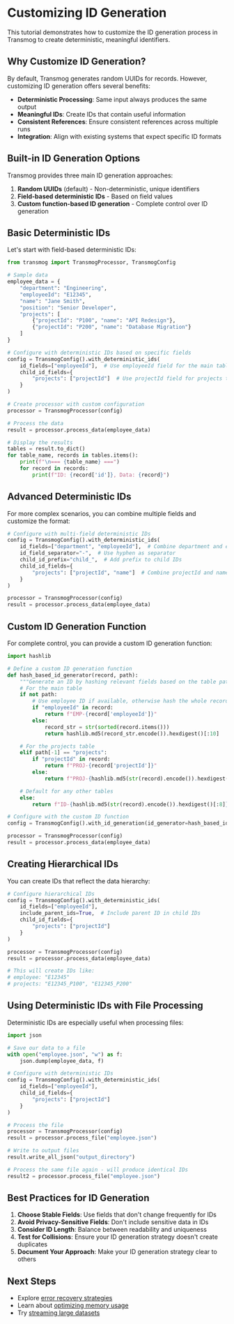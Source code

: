 # Customizing ID Generation

This tutorial demonstrates how to customize the ID generation process in Transmog to create deterministic,
meaningful identifiers.

## Why Customize ID Generation?

By default, Transmog generates random UUIDs for records. However, customizing ID generation offers several benefits:

- **Deterministic Processing**: Same input always produces the same output
- **Meaningful IDs**: Create IDs that contain useful information
- **Consistent References**: Ensure consistent references across multiple runs
- **Integration**: Align with existing systems that expect specific ID formats

## Built-in ID Generation Options

Transmog provides three main ID generation approaches:

1. **Random UUIDs** (default) - Non-deterministic, unique identifiers
2. **Field-based deterministic IDs** - Based on field values
3. **Custom function-based ID generation** - Complete control over ID generation

## Basic Deterministic IDs

Let's start with field-based deterministic IDs:

```python
from transmog import TransmogProcessor, TransmogConfig

# Sample data
employee_data = {
    "department": "Engineering",
    "employeeId": "E12345",
    "name": "Jane Smith",
    "position": "Senior Developer",
    "projects": [
        {"projectId": "P100", "name": "API Redesign"},
        {"projectId": "P200", "name": "Database Migration"}
    ]
}

# Configure with deterministic IDs based on specific fields
config = TransmogConfig().with_deterministic_ids(
    id_fields=["employeeId"],  # Use employeeId field for the main table
    child_id_fields={
        "projects": ["projectId"]  # Use projectId field for projects table
    }
)

# Create processor with custom configuration
processor = TransmogProcessor(config)

# Process the data
result = processor.process_data(employee_data)

# Display the results
tables = result.to_dict()
for table_name, records in tables.items():
    print(f"\n=== {table_name} ===")
    for record in records:
        print(f"ID: {record['id']}, Data: {record}")
```

## Advanced Deterministic IDs

For more complex scenarios, you can combine multiple fields and customize the format:

```python
# Configure with multi-field deterministic IDs
config = TransmogConfig().with_deterministic_ids(
    id_fields=["department", "employeeId"],  # Combine department and employeeId
    id_field_separator="-",  # Use hyphen as separator
    child_id_prefix="child_",  # Add prefix to child IDs
    child_id_fields={
        "projects": ["projectId", "name"]  # Combine projectId and name
    }
)

processor = TransmogProcessor(config)
result = processor.process_data(employee_data)
```

## Custom ID Generation Function

For complete control, you can provide a custom ID generation function:

```python
import hashlib

# Define a custom ID generation function
def hash_based_id_generator(record, path):
    """Generate an ID by hashing relevant fields based on the table path"""
    # For the main table
    if not path:
        # Use employee ID if available, otherwise hash the whole record
        if "employeeId" in record:
            return f"EMP-{record['employeeId']}"
        else:
            record_str = str(sorted(record.items()))
            return hashlib.md5(record_str.encode()).hexdigest()[:10]

    # For the projects table
    elif path[-1] == "projects":
        if "projectId" in record:
            return f"PROJ-{record['projectId']}"
        else:
            return f"PROJ-{hashlib.md5(str(record).encode()).hexdigest()[:8]}"

    # Default for any other tables
    else:
        return f"ID-{hashlib.md5(str(record).encode()).hexdigest()[:8]}"

# Configure with the custom ID function
config = TransmogConfig().with_id_generation(id_generator=hash_based_id_generator)

processor = TransmogProcessor(config)
result = processor.process_data(employee_data)
```

## Creating Hierarchical IDs

You can create IDs that reflect the data hierarchy:

```python
# Configure hierarchical IDs
config = TransmogConfig().with_deterministic_ids(
    id_fields=["employeeId"],
    include_parent_ids=True,  # Include parent ID in child IDs
    child_id_fields={
        "projects": ["projectId"]
    }
)

processor = TransmogProcessor(config)
result = processor.process_data(employee_data)

# This will create IDs like:
# employee: "E12345"
# projects: "E12345_P100", "E12345_P200"
```

## Using Deterministic IDs with File Processing

Deterministic IDs are especially useful when processing files:

```python
import json

# Save our data to a file
with open("employee.json", "w") as f:
    json.dump(employee_data, f)

# Configure with deterministic IDs
config = TransmogConfig().with_deterministic_ids(
    id_fields=["employeeId"],
    child_id_fields={
        "projects": ["projectId"]
    }
)

# Process the file
processor = TransmogProcessor(config)
result = processor.process_file("employee.json")

# Write to output files
result.write_all_json("output_directory")

# Process the same file again - will produce identical IDs
result2 = processor.process_file("employee.json")
```

## Best Practices for ID Generation

1. **Choose Stable Fields**: Use fields that don't change frequently for IDs
2. **Avoid Privacy-Sensitive Fields**: Don't include sensitive data in IDs
3. **Consider ID Length**: Balance between readability and uniqueness
4. **Test for Collisions**: Ensure your ID generation strategy doesn't create duplicates
5. **Document Your Approach**: Make your ID generation strategy clear to others

## Next Steps

- Explore [error recovery strategies](../advanced/error-recovery-strategies.md)
- Learn about [optimizing memory usage](../../user/advanced/performance-optimization.md)
- Try [streaming large datasets](./streaming-large-datasets.md)
